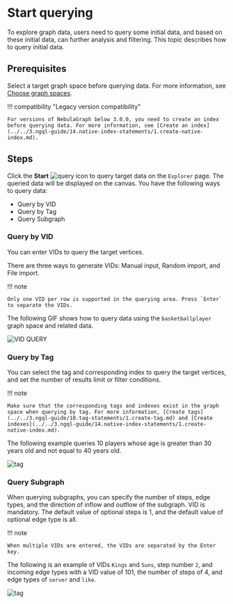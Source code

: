 # Start querying

To explore graph data, users need to query some initial data, and based on these initial data, can further analysis and filtering. This topic describes how to query initial data.

## Prerequisites

Select a target graph space before querying data. For more information, see [Choose graph spaces](13.choose-graphspace.md).

!!! compatibility "Legacy version compatibility"

    For versions of NebulaGraph below 3.0.0, you need to create an index before querying data. For more information, see [Create an index](../../3.ngql-guide/14.native-index-statements/1.create-native-index.md).

## Steps

Click the **Start** ![query](https://docs-cdn.nebula-graph.com.cn/figures/nav-query2.png) icon to query target data on the `Explorer` page. The queried data will be displayed on the canvas. You have the following ways to query data:

- Query by VID
- Query by Tag
- Query Subgraph

### Query by VID

You can enter VIDs to query the target vertices.

There are three ways to generate VIDs: Manual input, Random import, and File import.

!!! note

    Only one VID per row is supported in the querying area. Press `Enter` to separate the VIDs.

The following GIF shows how to query data using the `basketballplayer` graph space and related data.

![VID QUERY](https://docs-cdn.nebula-graph.com.cn/figures/vid-query-22-04-06_en.gif)

### Query by Tag

You can select the tag and corresponding index to query the target vertices, and set the number of results limit or filter conditions.

!!! note

    Make sure that the corresponding tags and indexes exist in the graph space when querying by tag. For more information, [Create tags](../../3.ngql-guide/10.tag-statements/1.create-tag.md) and [Create indexes](../../3.ngql-guide/14.native-index-statements/1.create-native-index.md).

The following example queries 10 players whose age is greater than 30 years old and not equal to 40 years old.

![tag](https://docs-cdn.nebula-graph.com.cn/figures/query_tag.png)

### Query Subgraph

When querying subgraphs, you can specify the number of steps, edge types, and the direction of inflow and outflow of the subgraph. VID is mandatory. The default value of optional steps is 1, and the default value of optional edge type is all.

!!! note

    When multiple VIDs are entered, the VIDs are separated by the Enter key.

The following is an example of VIDs `Kings` and `Suns`, step number `2`, and incoming edge types with a VID value of 101, the number of steps of 4, and edge types of `server` and `like`.

![tag](https://docs-cdn.nebula-graph.com.cn/figures/query_subgraph.png)
